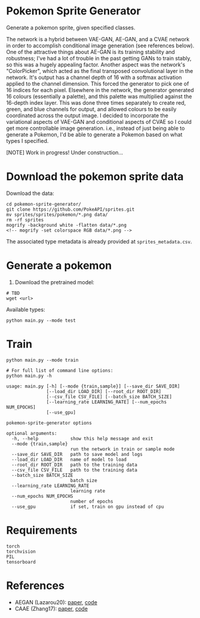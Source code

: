 # Pokemon Sprite Generator

Generate a pokemon sprite, given specified classes.

The network is a hybrid between VAE-GAN, AE-GAN, and a CVAE network in order to accomplish conditional image generation (see references below). One of the attractive things about AE-GAN is its training stability and robustness; I've had a lot of trouble in the past getting GANs to train stably, so this was a hugely appealing factor. Another aspect was the network's "ColorPicker", which acted as the final transposed convolutional layer in the network. It's output has a channel depth of 16 with a softmax activation applied to the channel dimension. This forced the generator to pick one of 16 indices for each pixel. Elsewhere in the network, the generator generated 16 colours (essentially a palette), and this palette was multiplied against the 16-depth index layer. This was done three times separately to create red, green, and blue channels for output, and allowed colours to be easily coordinated across the output image. I decided to incorporate the variational aspects of VAE-GAN and conditional aspects of CVAE so I could get more controllable image generation. i.e., instead of just being able to generate a Pokemon, I'd be able to generate a Pokemon based on what types I specified.

[NOTE] Work in progress! Under construction...

# Download the pokemon sprite data

Download the data:
```
cd pokemon-sprite-generator/
git clone https://github.com/PokeAPI/sprites.git
mv sprites/sprites/pokemon/*.png data/
rm -rf sprites
mogrify -background white -flatten data/*.png
<!-- mogrify -set colorspace RGB data/*.png -->
```

The associated type metadata is already provided at `sprites_metadata.csv`.

# Generate a pokemon

1. Download the pretrained model:
```
# TBD
wget <url>
```
Available types: 
```
python main.py --mode test 
```

# Train 

```
python main.py --mode train

# For full list of command line options:
python main.py -h 

usage: main.py [-h] [--mode {train,sample}] [--save_dir SAVE_DIR]
               [--load_dir LOAD_DIR] [--root_dir ROOT_DIR]
               [--csv_file CSV_FILE] [--batch_size BATCH_SIZE]
               [--learning_rate LEARNING_RATE] [--num_epochs NUM_EPOCHS]
               [--use_gpu]

pokemon-sprite-generator options

optional arguments:
  -h, --help            show this help message and exit
  --mode {train,sample}
                        run the network in train or sample mode
  --save_dir SAVE_DIR   path to save model and logs
  --load_dir LOAD_DIR   name of model to load
  --root_dir ROOT_DIR   path to the training data
  --csv_file CSV_FILE   path to the training data
  --batch_size BATCH_SIZE
                        batch size
  --learning_rate LEARNING_RATE
                        learning rate
  --num_epochs NUM_EPOCHS
                        number of epochs
  --use_gpu             if set, train on gpu instead of cpu
```

# Requirements
```
torch 
torchvision
PIL
tensorboard
```

# References

- AEGAN (Lazarou20): [paper](https://arxiv.org/abs/2004.05472), [code](https://github.com/ConorLazarou/PokeGAN)
- CAAE (Zhang17): [paper](http://web.eecs.utk.edu/~zzhang61/docs/papers/2017_CVPR_Age.pdf), [code](https://github.com/mattans/AgeProgression/tree/v1.0.0)